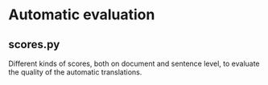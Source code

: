 # Automatic evaluation

## scores.py

Different kinds of scores, both on document and sentence level, to evaluate the quality of the automatic translations.
